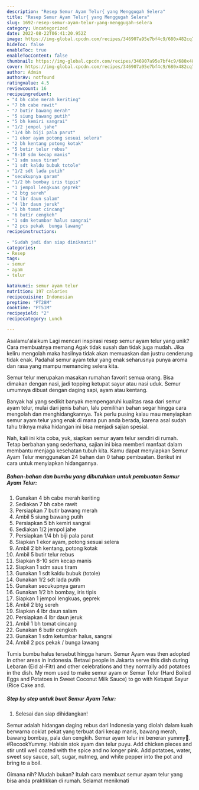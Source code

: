 ```yaml
---
description: "Resep Semur Ayam Telur{ yang Menggugah Selera"
title: "Resep Semur Ayam Telur{ yang Menggugah Selera"
slug: 1692-resep-semur-ayam-telur-yang-menggugah-selera
category: Uncategorized
date: 2022-08-22T06:41:20.952Z
image: https://img-global.cpcdn.com/recipes/346907a95e7bf4c9/680x482cq70/semur-ayam-telur-foto-resep-utama.jpg
hideToc: false
enableToc: true
enableTocContent: false
thumbnail: https://img-global.cpcdn.com/recipes/346907a95e7bf4c9/680x482cq70/semur-ayam-telur-foto-resep-utama.jpg
cover: https://img-global.cpcdn.com/recipes/346907a95e7bf4c9/680x482cq70/semur-ayam-telur-foto-resep-utama.jpg
author: Admin
authorAv: notfound
ratingvalue: 4.5
reviewcount: 16
recipeingredient:
- "4 bh cabe merah keriting"
- "7 bh cabe rawit"
- "7 butir bawang merah"
- "5 siung bawang putih"
- "5 bh kemiri sangrai"
- "1/2 jempol jahe"
- "1/4 bh biji pala parut"
- "1 ekor ayam potong sesuai selera"
- "2 bh kentang potong kotak"
- "5 butir telur rebus"
- "8-10 sdm kecap manis"
- "1 sdm saus tiram"
- "1 sdt kaldu bubuk totole"
- "1/2 sdt lada putih"
- "secukupnya garam"
- "1/2 bh bombay iris tipis"
- "1 jempol lengkuas geprek"
- "2 btg sereh"
- "4 lbr daun salam"
- "4 lbr daun jeruk"
- "1 bh tomat cincang"
- "6 butir cengkeh"
- "1 sdm ketumbar halus sangrai"
- "2 pcs pekak  bunga lawang"
recipeinstructions:

- "Sudah jadi dan siap dinikmati!"
categories:
- Resep
tags:
- semur
- ayam
- telur

katakunci: semur ayam telur 
nutrition: 197 calories
recipecuisine: Indonesian
preptime: "PT28M"
cooktime: "PT51M"
recipeyield: "2"
recipecategory: Lunch

---
```



Asalamu'alaikum Lagi mencari inspirasi resep semur ayam telur yang unik? Cara membuatnya memang Agak tidak susah dan tidak juga mudah. Jika keliru mengolah maka hasilnya tidak akan memuaskan dan justru cenderung tidak enak. Padahal semur ayam telur yang enak seharusnya punya aroma dan rasa yang mampu memancing selera kita.


Semur telur merupakan masakan rumahan favorit semua orang. Bisa dimakan dengan nasi, jadi topping ketupat sayur atau nasi uduk. Semur umumnya dibuat dengan daging sapi, ayam atau kentang.

Banyak hal yang sedikit banyak mempengaruhi kualitas rasa dari semur ayam telur, mulai dari jenis bahan, lalu pemilihan bahan segar hingga cara mengolah dan menghidangkannya. Tak perlu pusing kalau mau menyiapkan semur ayam telur yang enak di mana pun anda berada, karena asal sudah tahu triknya maka hidangan ini bisa menjadi sajian spesial.


Nah, kali ini kita coba, yuk, siapkan semur ayam telur sendiri di rumah. Tetap berbahan yang sederhana, sajian ini bisa memberi manfaat dalam membantu menjaga kesehatan tubuh kita. Kamu dapat menyiapkan Semur Ayam Telur menggunakan 24 bahan dan 0 tahap pembuatan. Berikut ini cara untuk menyiapkan hidangannya.

<!--inarticleads1-->

##### Bahan-bahan dan bumbu yang dibutuhkan untuk pembuatan Semur Ayam Telur:

1. Gunakan 4 bh cabe merah keriting
1. Sediakan 7 bh cabe rawit
1. Persiapkan 7 butir bawang merah
1. Ambil 5 siung bawang putih
1. Persiapkan 5 bh kemiri sangrai
1. Sediakan 1/2 jempol jahe
1. Persiapkan 1/4 bh biji pala parut
1. Siapkan 1 ekor ayam, potong sesuai selera
1. Ambil 2 bh kentang, potong kotak
1. Ambil 5 butir telur rebus
1. Siapkan 8-10 sdm kecap manis
1. Siapkan 1 sdm saus tiram
1. Gunakan 1 sdt kaldu bubuk (totole)
1. Gunakan 1/2 sdt lada putih
1. Gunakan secukupnya garam
1. Gunakan 1/2 bh bombay, iris tipis
1. Siapkan 1 jempol lengkuas, geprek
1. Ambil 2 btg sereh
1. Siapkan 4 lbr daun salam
1. Persiapkan 4 lbr daun jeruk
1. Ambil 1 bh tomat cincang
1. Gunakan 6 butir cengkeh
1. Gunakan 1 sdm ketumbar halus, sangrai
1. Ambil 2 pcs pekak / bunga lawang


Tumis bumbu halus tersebut hingga harum. Semur Ayam was then adopted in other areas in Indonesia. Betawi people in Jakarta serve this dish during Lebaran (Eid al-Fitr) and other celebrations and they normally add potatoes in the dish. My mom used to make semur ayam or Semur Telur (Hard Boiled Eggs and Potatoes in Sweet Coconut Milk Sauce) to go with Ketupat Sayur (Rice Cake and. 

<!--inarticleads2-->

##### Step by step untuk buat Semur Ayam Telur:


1. Selesai dan siap dihidangkan!

Semur adalah hidangan daging rebus dari Indonesia yang diolah dalam kuah berwarna coklat pekat yang terbuat dari kecap manis, bawang merah, bawang bombay, pala dan cengkih. Semur ayam telur ini beneran yummy🤤. #RecookYummy. Habisin stok ayam dan telur puyu. Add chicken pieces and stir until well coated with the spice and no longer pink. Add potatoes, water, sweet soy sauce, salt, sugar, nutmeg, and white pepper into the pot and bring to a boil. 

Gimana nih? Mudah bukan? Itulah cara membuat semur ayam telur yang bisa anda praktikkan di rumah. Selamat menikmati
